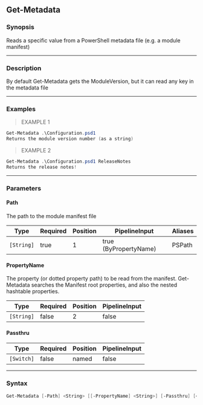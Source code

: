 Get-Metadata
------------

### Synopsis
Reads a specific value from a PowerShell metadata file (e.g. a module manifest)

---

### Description

By default Get-Metadata gets the ModuleVersion, but it can read any key in the metadata file

---

### Examples
> EXAMPLE 1

```PowerShell
Get-Metadata .\Configuration.psd1
Returns the module version number (as a string)
```
> EXAMPLE 2

```PowerShell
Get-Metadata .\Configuration.psd1 ReleaseNotes
Returns the release notes!
```

---

### Parameters
#### **Path**
The path to the module manifest file

|Type      |Required|Position|PipelineInput        |Aliases|
|----------|--------|--------|---------------------|-------|
|`[String]`|true    |1       |true (ByPropertyName)|PSPath |

#### **PropertyName**
The property (or dotted property path) to be read from the manifest.
Get-Metadata searches the Manifest root properties, and also the nested hashtable properties.

|Type      |Required|Position|PipelineInput|
|----------|--------|--------|-------------|
|`[String]`|false   |2       |false        |

#### **Passthru**

|Type      |Required|Position|PipelineInput|
|----------|--------|--------|-------------|
|`[Switch]`|false   |named   |false        |

---

### Syntax
```PowerShell
Get-Metadata [-Path] <String> [[-PropertyName] <String>] [-Passthru] [<CommonParameters>]
```
